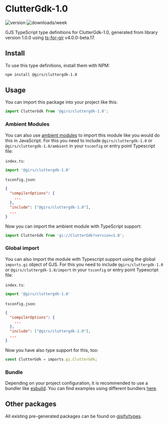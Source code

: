 
# ClutterGdk-1.0

![version](https://img.shields.io/npm/v/@girs/cluttergdk-1.0)
![downloads/week](https://img.shields.io/npm/dw/@girs/cluttergdk-1.0)


GJS TypeScript type definitions for ClutterGdk-1.0, generated from library version 1.0.0 using [ts-for-gir](https://github.com/gjsify/ts-for-gir) v4.0.0-beta.17.


## Install

To use this type definitions, install them with NPM:
```bash
npm install @girs/cluttergdk-1.0
```

## Usage

You can import this package into your project like this:
```ts
import ClutterGdk from '@girs/cluttergdk-1.0';
```

### Ambient Modules

You can also use [ambient modules](https://github.com/gjsify/ts-for-gir/tree/main/packages/cli#ambient-modules) to import this module like you would do this in JavaScript.
For this you need to include `@girs/cluttergdk-1.0` or `@girs/cluttergdk-1.0/ambient` in your `tsconfig` or entry point Typescript file:

`index.ts`:
```ts
import '@girs/cluttergdk-1.0'
```

`tsconfig.json`:
```json
{
  "compilerOptions": {
    ...
  },
  "include": ["@girs/cluttergdk-1.0"],
  ...
}
```

Now you can import the ambient module with TypeScript support: 

```ts
import ClutterGdk from 'gi://ClutterGdk?version=1.0';
```

### Global import

You can also import the module with Typescript support using the global `imports.gi` object of GJS.
For this you need to include `@girs/cluttergdk-1.0` or `@girs/cluttergdk-1.0/import` in your `tsconfig` or entry point Typescript file:

`index.ts`:
```ts
import '@girs/cluttergdk-1.0'
```

`tsconfig.json`:
```json
{
  "compilerOptions": {
    ...
  },
  "include": ["@girs/cluttergdk-1.0"],
  ...
}
```

Now you have also type support for this, too:

```ts
const ClutterGdk = imports.gi.ClutterGdk;
```

### Bundle

Depending on your project configuration, it is recommended to use a bundler like [esbuild](https://esbuild.github.io/). You can find examples using different bundlers [here](https://github.com/gjsify/ts-for-gir/tree/main/examples).

## Other packages

All existing pre-generated packages can be found on [gjsify/types](https://github.com/gjsify/types).

